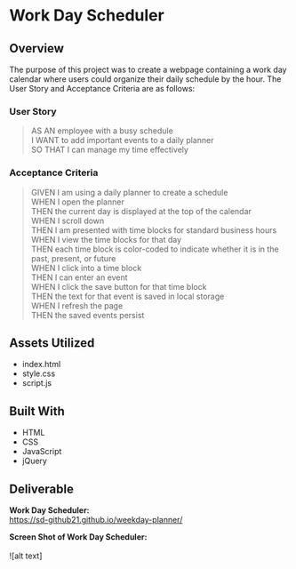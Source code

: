 # **Work Day Scheduler**

## **Overview**
The purpose of this project was to create a webpage containing a work day calendar where users could organize their daily schedule by the hour. The User Story and Acceptance Criteria are as follows:

### **User Story**
> AS AN employee with a busy schedule<br>
I WANT to add important events to a daily planner<br>
SO THAT I can manage my time effectively

### **Acceptance Criteria**
> GIVEN I am using a daily planner to create a schedule<br>
WHEN I open the planner<br>
THEN the current day is displayed at the top of the calendar<br>
WHEN I scroll down<br>
THEN I am presented with time blocks for standard business hours<br>
WHEN I view the time blocks for that day<br>
THEN each time block is color-coded to indicate whether it is in the past, present, or future<br>
WHEN I click into a time block<br>
THEN I can enter an event<br>
WHEN I click the save button for that time block<br>
THEN the text for that event is saved in local storage<br>
WHEN I refresh the page<br>
THEN the saved events persist<br>

## **Assets Utilized** 

- index.html
- style.css
- script.js

## **Built With**

* HTML
* CSS
* JavaScript
* jQuery

## **Deliverable**

**Work Day Scheduler:**<br>
https://sd-github21.github.io/weekday-planner/

**Screen Shot of Work Day Scheduler:**<br>
<br>
![alt text]
